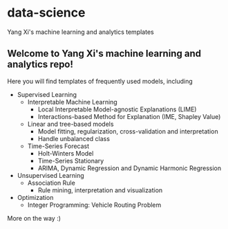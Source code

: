 # data-science
Yang Xi's machine learning and analytics templates

## Welcome to Yang Xi's machine learning and analytics repo!

Here you will find templates of frequently used models, including
- Supervised Learning
    - Interpretable Machine Learning
        - Local Interpretable Model-agnostic Explanations (LIME)
        - Interactions-based Method for Explanation (IME, Shapley Value)
    - Linear and tree-based models
        - Model fitting, regularization, cross-validation and interpretation
        - Handle unbalanced class
    - Time-Series Forecast
        - Holt-Winters Model
        - Time-Series Stationary
        - ARIMA, Dynamic Regression and Dynamic Harmonic Regression
- Unsupervised Learning
    - Association Rule
        - Rule mining, interpretation and visualization
- Optimization
    - Integer Programming: Vehicle Routing Problem

More on the way :)
